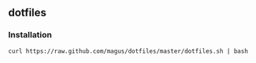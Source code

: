 ## dotfiles

### Installation
    curl https://raw.github.com/magus/dotfiles/master/dotfiles.sh | bash
